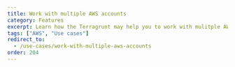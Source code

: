 ```yaml
---
title: Work with multiple AWS accounts
category: Features
excerpt: Learn how the Terragrunt may help you to work with mulitple AWS accounts.
tags: ["AWS", "Use cases"]
redirect_to:
  - /use-cases/work-with-multiple-aws-accounts
order: 204
---
```

